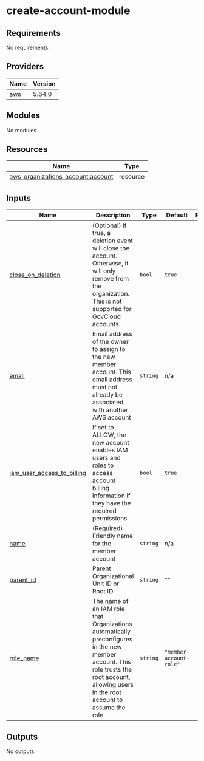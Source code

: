 # create-account-module

<!-- BEGINNING OF PRE-COMMIT-TERRAFORM DOCS HOOK -->
## Requirements

No requirements.

## Providers

| Name | Version |
|------|---------|
| <a name="provider_aws"></a> [aws](#provider\_aws) | 5.64.0 |

## Modules

No modules.

## Resources

| Name | Type |
|------|------|
| [aws_organizations_account.account](https://registry.terraform.io/providers/hashicorp/aws/latest/docs/resources/organizations_account) | resource |

## Inputs

| Name | Description | Type | Default | Required |
|------|-------------|------|---------|:--------:|
| <a name="input_close_on_deletion"></a> [close\_on\_deletion](#input\_close\_on\_deletion) | (Optional) If true, a deletion event will close the account. Otherwise, it will only remove from the organization. This is not supported for GovCloud accounts. | `bool` | `true` | no |
| <a name="input_email"></a> [email](#input\_email) | Email address of the owner to assign to the new member account. This email address must not already be associated with another AWS account | `string` | n/a | yes |
| <a name="input_iam_user_access_to_billing"></a> [iam\_user\_access\_to\_billing](#input\_iam\_user\_access\_to\_billing) | If set to ALLOW, the new account enables IAM users and roles to access account billing information if they have the required permissions | `bool` | `true` | no |
| <a name="input_name"></a> [name](#input\_name) | (Required) Friendly name for the member account | `string` | n/a | yes |
| <a name="input_parent_id"></a> [parent\_id](#input\_parent\_id) | Parent Organizational Unit ID or Root ID | `string` | `""` | no |
| <a name="input_role_name"></a> [role\_name](#input\_role\_name) | The name of an IAM role that Organizations automatically preconfigures in the new member account. This role trusts the root account, allowing users in the root account to assume the role | `string` | `"member-account-role"` | no |

## Outputs

No outputs.
<!-- END OF PRE-COMMIT-TERRAFORM DOCS HOOK -->

